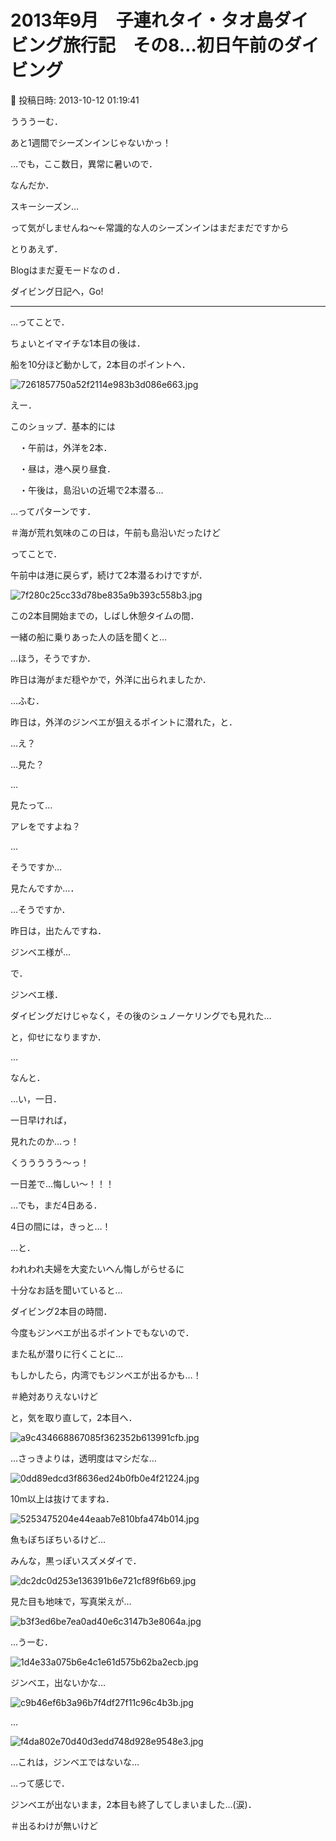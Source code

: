 # 2013年9月　子連れタイ・タオ島ダイビング旅行記　その8…初日午前のダイビング

📅 投稿日時: 2013-10-12 01:19:41

うううーむ．


あと1週間でシーズンインじゃないかっ！





…でも，ここ数日，異常に暑いので．


なんだか．


スキーシーズン…


って気がしませんね～←常識的な人のシーズンインはまだまだですから





とりあえず．


Blogはまだ夏モードなのｄ．


ダイビング日記へ，Go!


----





…ってことで．





ちょいとイマイチな1本目の後は．


船を10分ほど動かして，2本目のポイントへ．




![7261857750a52f2114e983b3d086e663.jpg](images/7261857750a52f2114e983b3d086e663.jpg)







えー．


このショップ．基本的には


　・午前は，外洋を2本．


　・昼は，港へ戻り昼食．


　・午後は，島沿いの近場で2本潜る…


…ってパターンです．


＃海が荒れ気味のこの日は，午前も島沿いだったけど





ってことで．


午前中は港に戻らず，続けて2本潜るわけですが．




![7f280c25cc33d78be835a9b393c558b3.jpg](images/7f280c25cc33d78be835a9b393c558b3.jpg)




この2本目開始までの，しばし休憩タイムの間．


一緒の船に乗りあった人の話を聞くと…





…ほう，そうですか．


昨日は海がまだ穏やかで，外洋に出られましたか．





…ふむ．


昨日は，外洋のジンベエが狙えるポイントに潜れた，と．





…え？


…見た？


…





見たって…


アレをですよね？





…


そうですか…


見たんですか…．


…そうですか．


昨日は，出たんですね．


ジンベエ様が…





で．


ジンベエ様．


ダイビングだけじゃなく，その後のシュノーケリングでも見れた…


と，仰せになりますか．





…


なんと．


…い，一日．


一日早ければ，


見れたのか…っ！





くううううう～っ！


一日差で…悔しい～！！！


…でも，まだ4日ある．


4日の間には，きっと…！





…と．


われわれ夫婦を大変たいへん悔しがらせるに


十分なお話を聞いていると…


ダイビング2本目の時間．





今度もジンベエが出るポイントでもないので．


また私が潜りに行くことに…





もしかしたら，内湾でもジンベエが出るかも…！


＃絶対ありえないけど


と，気を取り直して，2本目へ．




![a9c434668867085f362352b613991cfb.jpg](images/a9c434668867085f362352b613991cfb.jpg)




…さっきよりは，透明度はマシだな…




![0dd89edcd3f8636ed24b0fb0e4f21224.jpg](images/0dd89edcd3f8636ed24b0fb0e4f21224.jpg)




10m以上は抜けてますね．




![5253475204e44eaab7e810bfa474b014.jpg](images/5253475204e44eaab7e810bfa474b014.jpg)




魚もぼちぼちいるけど…


みんな，黒っぽいスズメダイで．




![dc2dc0d253e136391b6e721cf89f6b69.jpg](images/dc2dc0d253e136391b6e721cf89f6b69.jpg)




見た目も地味で，写真栄えが…




![b3f3ed6be7ea0ad40e6c3147b3e8064a.jpg](images/b3f3ed6be7ea0ad40e6c3147b3e8064a.jpg)




…うーむ．




![1d4e33a075b6e4c1e61d575b62ba2ecb.jpg](images/1d4e33a075b6e4c1e61d575b62ba2ecb.jpg)




ジンベエ，出ないかな…




![c9b46ef6b3a96b7f4df27f11c96c4b3b.jpg](images/c9b46ef6b3a96b7f4df27f11c96c4b3b.jpg)




…




![f4da802e70d40d3edd748d928e9548e3.jpg](images/f4da802e70d40d3edd748d928e9548e3.jpg)




…これは，ジンベエではないな…





…って感じで．


ジンベエが出ないまま，2本目も終了してしまいました…(涙)．





＃出るわけが無いけど
